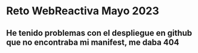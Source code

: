 # Reto WebReactiva Mayo 2023

## He tenido problemas con el despliegue en github que no encontraba mi manifest, me daba 404
